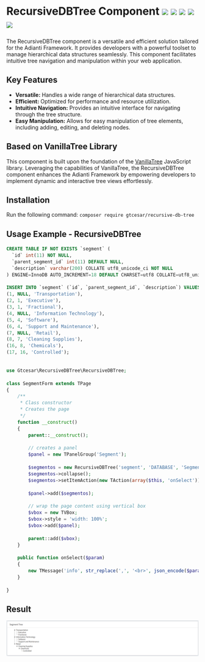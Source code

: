 # RecursiveDBTree Component <img src="https://img.shields.io/badge/Versão-0.0.1-green"> <img src="https://img.shields.io/badge/Licença-MIT-success"> <img src="https://img.shields.io/badge/Adianti-7.x-blue"> <img src="https://img.shields.io/badge/PHP-7.x-blueviolet"> <img src="https://img.shields.io/badge/PHP-8.x-blueviolet">

The RecursiveDBTree component is a versatile and efficient solution tailored for the Adianti Framework. It provides developers with a powerful toolset to manage hierarchical data structures seamlessly. This component facilitates intuitive tree navigation and manipulation within your web application.

## Key Features
- **Versatile:** Handles a wide range of hierarchical data structures.
- **Efficient:** Optimized for performance and resource utilization.
- **Intuitive Navigation:** Provides an intuitive interface for navigating through the tree structure.
- **Easy Manipulation:** Allows for easy manipulation of tree elements, including adding, editing, and deleting nodes.

## Based on VanillaTree Library
This component is built upon the foundation of the [VanillaTree](https://github.com/finom/vanillatree) JavaScript library. Leveraging the capabilities of VanillaTree, the RecursiveDBTree component enhances the Adianti Framework by empowering developers to implement dynamic and interactive tree views effortlessly.

## Installation
Run the following command:
`composer require gtcesar/recursive-db-tree`

## Usage Example - RecursiveDBTree
```sql
CREATE TABLE IF NOT EXISTS `segment` (
  `id` int(11) NOT NULL,
  `parent_segment_id` int(11) DEFAULT NULL,
  `description` varchar(200) COLLATE utf8_unicode_ci NOT NULL
) ENGINE=InnoDB AUTO_INCREMENT=18 DEFAULT CHARSET=utf8 COLLATE=utf8_unicode_ci;

INSERT INTO `segment` (`id`, `parent_segment_id`, `description`) VALUES
(1, NULL, 'Transportation'),
(2, 1, 'Executive'),
(3, 1, 'Fractional'),
(4, NULL, 'Information Technology'),
(5, 4, 'Software'),
(6, 4, 'Support and Maintenance'),
(7, NULL, 'Retail'),
(8, 7, 'Cleaning Supplies'),
(16, 8, 'Chemicals'),
(17, 16, 'Controlled');


```
```php

use Gtcesar\RecursiveDBTree\RecursiveDBTree;

class SegmentForm extends TPage
{
    /**
     * Class constructor
     * Creates the page
     */
    function __construct()
    {
        parent::__construct();
        
        // creates a panel
        $panel = new TPanelGroup('Segment');
       
        $segmentos = new RecursiveDBTree('segment', 'DATABASE', 'Segment', 'id', 'parent_segment_id', 'description', 'id asc');
        $segmentos->collapse();
        $segmentos->setItemAction(new TAction(array($this, 'onSelect')));
        
        $panel->add($segmentos);
        
        // wrap the page content using vertical box
        $vbox = new TVBox;
        $vbox->style = 'width: 100%';
        $vbox->add($panel);

        parent::add($vbox);
    }
    
    public function onSelect($param)
    {
        new TMessage('info', str_replace(',', '<br>', json_encode($param)));
    }    

}
```
## Result
<img src="https://github.com/gtcesar/recursive-db-tree/blob/main/images/RecursiveDBTree.png?raw=true">
